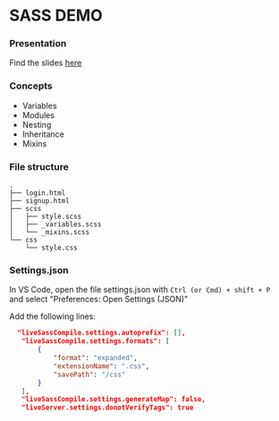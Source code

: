 # SASS DEMO

### Presentation
Find the slides [here](https://docs.google.com/presentation/d/1Rma9AUsuwSWOzHzDwPvmyrLfaBCkLX2g5Y3L1jcYV_8/)

### Concepts
* Variables
* Modules
* Nesting
* Inheritance
* Mixins

### File structure
```
.
├── login.html
├── signup.html
├── scss
│   ├── style.scss
│   ├── _variables.scss
│   └── _mixins.scss
└── css
    └── style.css
```

### Settings.json

In VS Code, open the file settings.json with `Ctrl (or Cmd) + shift + P`    
and select "Preferences: Open Settings (JSON)"

Add the following lines:

```json
  "liveSassCompile.settings.autoprefix": [],
   "liveSassCompile.settings.formats": [
       {
           "format": "expanded",
           "extensionName": ".css",
           "savePath": "/css"
       }
   ],
   "liveSassCompile.settings.generateMap": false,
   "liveServer.settings.donotVerifyTags": true
```